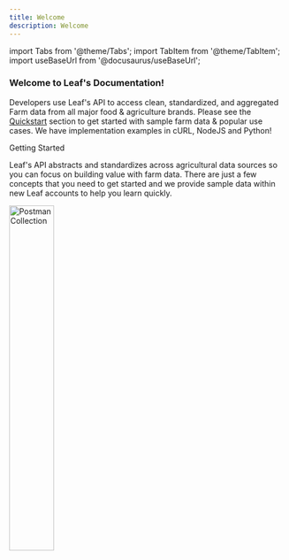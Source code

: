 ```yaml
---
title: Welcome
description: Welcome
---
```


import Tabs from '@theme/Tabs';
import TabItem from '@theme/TabItem';
import useBaseUrl from '@docusaurus/useBaseUrl';


### Welcome to Leaf's Documentation!

Developers use Leaf's API to access clean, standardized,
and aggregated Farm data from all major food & agriculture brands.
Please see the [Quickstart](https://leaf-agriculture.github.io//quickstart) section to get started with sample farm data & popular use cases.
We have implementation examples in cURL, NodeJS and Python!

Getting Started

Leaf's API abstracts and standardizes across agricultural data sources so you can focus on building value with farm data.
There are just a few concepts that you need to get started and we provide sample data within new Leaf accounts to help you learn quickly.

<a href="https://github.com/Leaf-Agriculture/Leaf-quickstart-Postman-collection">
<img class="postman-image" alt="Postman Collection" width="40%" src={useBaseUrl('static/img/postman_collection_green.png')} />
</a>
